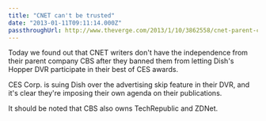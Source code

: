 ```yaml
---
title: "CNET can't be trusted"
date: "2013-01-11T09:11:14.000Z"
passthroughUrl: http://www.theverge.com/2013/1/10/3862558/cnet-parent-cbs-bans-coverage
---
```


Today we found out that CNET writers don't have the independence from their parent company CBS after they banned them from letting Dish's Hopper DVR participate in their best of CES awards.

CES Corp. is suing Dish over the advertising skip feature in their DVR, and it's clear they're imposing their own agenda on their publications.

It should be noted that CBS also owns TechRepublic and ZDNet.